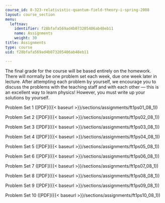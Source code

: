 ```yaml
---
course_id: 8-323-relativistic-quantum-field-theory-i-spring-2008
layout: course_section
menu:
  leftnav:
    identifier: f28bfafa569ad4b073205406ab48eb11
    name: Assignments
    weight: 30
title: Assignments
type: course
uid: f28bfafa569ad4b073205406ab48eb11

---
```


The final grade for the course will be based entirely on the homework. There will normally be one problem set each week, due one week later in lecture. After attempting each problem by yourself, we encourage you to discuss the problems with the teaching staff and with each other — this is an excellent way to learn physics! However, you must write up your solutions by yourself.

Problem Set 1 ([PDF]({{< baseurl >}}/sections/assignments/ft1ps01_08_1))

Problem Set 2 ([PDF]({{< baseurl >}}/sections/assignments/ft1ps02_08_1))

Problem Set 3 ([PDF]({{< baseurl >}}/sections/assignments/ft1ps03_08_1))

Problem Set 4 ([PDF]({{< baseurl >}}/sections/assignments/ft1ps04_08_1))

Problem Set 5 ([PDF]({{< baseurl >}}/sections/assignments/ft1ps05_08_1))

Problem Set 6 ([PDF]({{< baseurl >}}/sections/assignments/ft1ps06_08_1))

Problem Set 7 ([PDF]({{< baseurl >}}/sections/assignments/ft1ps07_08_1))

Problem Set 8 ([PDF]({{< baseurl >}}/sections/assignments/ft1ps08_08_1))

Problem Set 9 ([PDF]({{< baseurl >}}/sections/assignments/ft1ps09_08_1))

Problem Set 10 ([PDF]({{< baseurl >}}/sections/assignments/ft1ps10_08_1))